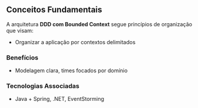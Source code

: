 ## Conceitos Fundamentais

A arquitetura **DDD com Bounded Context** segue princípios de organização que visam:
- Organizar a aplicação por contextos delimitados

### Benefícios
- Modelagem clara, times focados por domínio

### Tecnologias Associadas
- Java + Spring, .NET, EventStorming
